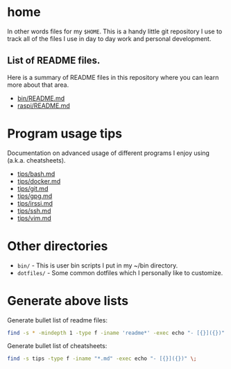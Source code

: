 # home

In other words files for my `$HOME`.  This is a handy little git repository I
use to track all of the files I use in day to day work and personal development.

## List of README files.

Here is a summary of README files in this repository where you can learn more
about that area.

- [bin/README.md](bin/README.md)
- [raspi/README.md](raspi/README.md)

# Program usage tips

Documentation on advanced usage of different programs I enjoy using (a.k.a.
cheatsheets).

- [tips/bash.md](tips/bash.md)
- [tips/docker.md](tips/docker.md)
- [tips/git.md](tips/git.md)
- [tips/gpg.md](tips/gpg.md)
- [tips/irssi.md](tips/irssi.md)
- [tips/ssh.md](tips/ssh.md)
- [tips/vim.md](tips/vim.md)

# Other directories

- `bin/` - This is user bin scripts I put in my ~/bin directory.
- `dotfiles/` - Some common dotfiles which I personally like to customize.

# Generate above lists

Generate bullet list of readme files:

```bash
find -s * -mindepth 1 -type f -iname 'readme*' -exec echo "- [{}]({})" \;
```

Generate bullet list of cheatsheets:

```bash
find -s tips -type f -iname "*.md" -exec echo "- [{}]({})" \;
```
